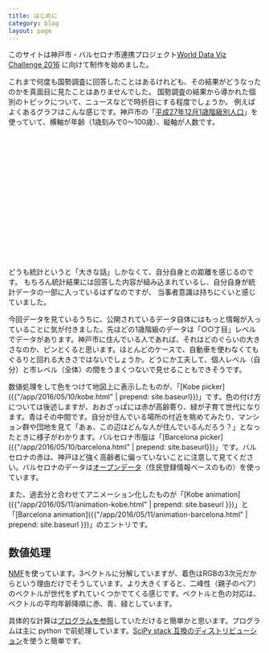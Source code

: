 ```yaml
---
title: はじめに
category: blog
layout: page
---
```


このサイトは神戸市・バルセロナ市連携プロジェクト[World Data Viz Challenge 2016](http://kobe-barcelona.net/) に向けて制作を始めました。

これまで何度も国勢調査に回答したことはあるけれども、その結果がどうなったのかを真面目に見たことはありませんでした。
国勢調査の結果から導かれた個別のトピックについて、ニュースなどで時折目にする程度でしょうか。
例えばよくあるグラフはこんな感じです。神戸市の「[平成27年12月1歳階級別人口](https://data.city.kobe.lg.jp/data/dataset/dataset-00000021/resource/0223309c-be7b-49b9-9f8d-865ede8ffbaf)」を使っていて、横軸が年齢（1歳刻みで0～100歳）、縦軸が人数です。
<div id="kobe_pop" style="height:250px; width:500px"></div>
<script src="{{ "/assets/d3.min.js" | prepend: site.baseurl }}"></script>
<script src="{{ "/assets/d3plus.js" | prepend: site.baseurl }}"></script>
<script>
var rdata=[11689, 12169, 12339, 12543, 12796, 13070, 13030, 13258, 13040, 13201, 12986, 13286, 13729, 13804, 13742, 14220, 14123, 14354, 14241, 15036, 14747, 15567, 15357, 15771, 15737, 16219, 16082, 16457, 16726, 17041, 17242, 18149, 18279, 18211, 18224, 18546, 19220, 20467, 21054, 21687, 23076, 24519, 25629, 24825, 24635, 23988, 23335, 23004, 22743, 16605, 21751, 20560, 19963, 19425, 18603, 18570, 18650, 18664, 17302, 18230, 17942, 18365, 19680, 20330, 21558, 22897, 26983, 27357, 26598, 17184, 15631, 19360, 19549, 19261, 19843, 17413, 14831, 14119, 15497, 14425, 14589, 12579, 12381, 11941, 10005, 8987, 8102, 7318, 6069, 5436, 4583, 3628, 2835, 2374, 1814, 1465, 913, 760, 521, 356, 708]
var kobe_pop = []
for(var i=0; i<rdata.length; i++){
	kobe_pop.push({name:"神戸市人口", "人数":rdata[i], "年齢":i});
}
d3plus.viz().container("#kobe_pop").data(kobe_pop).type("bar")
.id("name")
.y("人数")
.x("年齢")
.draw()
</script>

どうも統計というと「大きな話」しかなくて、自分自身との距離を感じるのです。
もちろん統計結果には回答した内容が組み込まれているし、自分自身が統計データの一部に入っているはずなのですが、
当事者意識は持ちにくいと感じていました。

今回データを見ているうちに、公開されているデータ自体にはもっと情報が入っていることに気が付きました。先ほどの1歳階級のデータは「○○丁目」レベルでデータがあります。神戸市に住んでいる人であれば、それはどのぐらいの大きさなのか、ピンとくると思います。ほとんどのケースで、自動車を使わなくてもぐるりと回れる大きさではないでしょうか。どうにか工夫して、個人レベル（自分）と市レベル（全体）の間をうまくつないで見せることもできそうです。

数値処理をして色をつけて地図上に表示したものが、「[Kobe picker]({{"/app/2016/05/10/kobe.html" | prepend: site.baseurl}})」です。色の付け方については後述しますが、おおざっぱには赤が高齢寄り、緑が子育て世代になります。青はその中間です。自分が住んでいる場所の付近を眺めてみたり、マンション群や団地を見て「あぁ、この辺はどんな人が住んでいるんだろう？」となったときに様子がわかります。バルセロナ市版は「[Barcelona picker]({{"/app/2016/05/10/barcelona.html" | prepend: site.baseurl}})」です。バルセロナの赤は、神戸ほど強く高齢者に偏っていないことに注意して見てください。バルセロナのデータは[オープンデータ](http://opendata.bcn.cat/opendata/ca/catalog/DEMOGRAFIA/tpob-cp02/)（住民登録情報ベースのもの）を使っています。

また、過去分と合わせてアニメーション化したものが「[Kobe animation]({{"/app/2016/05/11/animation-kobe.html" | prepend: site.baseurl }})」と「[Barcelona animation]({{"/app/2016/05/11/animation-barcelona.html" | prepend: site.baseurl }})」のエントリです。


数値処理
-------
[NMF](https://en.wikipedia.org/wiki/Non-negative_matrix_factorization)を使っています。3ベクトルに分解していますが、着色はRGBの3次元だからという理由だけでそうしています。より大きくすると、二峰性（親子のペア）のベクトルが世代をずれていくつかでてくる感じです。ベクトルと色の対応は、ベクトルの平均年齢降順に赤、青、緑としています。

具体的な計算は[プログラムを参照](http://github.com/hkwi/kobe-barcelona)していただけると簡単かと思います。プログラムは主に python で前処理しています。[SciPy stack 互換のディストリビューション](https://www.scipy.org/install.html)を使うと簡単です。
